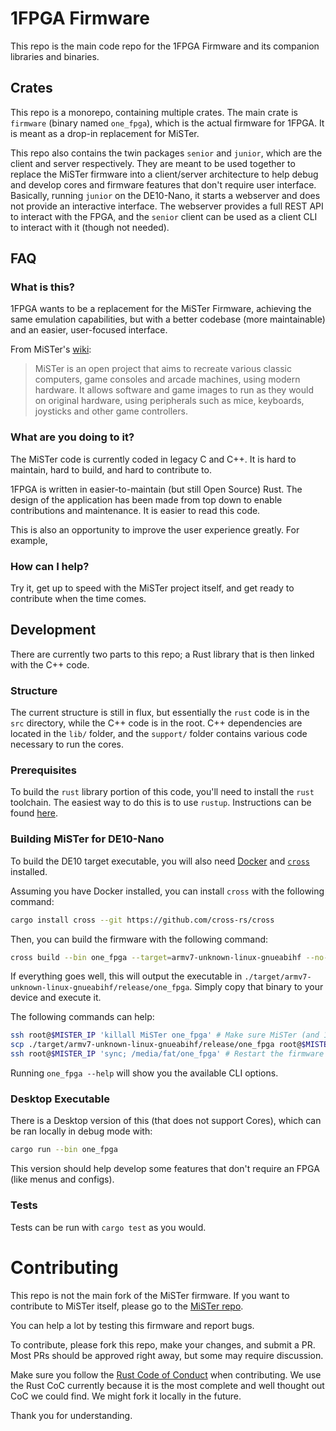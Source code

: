 # 1FPGA Firmware

This repo is the main code repo for the 1FPGA Firmware and its companion libraries and binaries.

## Crates

This repo is a monorepo, containing multiple crates.
The main crate is `firmware` (binary named `one_fpga`), which is the actual firmware for 1FPGA.
It is meant as a drop-in replacement for MiSTer.

This repo also contains the twin packages `senior` and `junior`, which are the client and server respectively.
They are meant to be used together to replace the MiSTer firmware into a client/server architecture to help debug and develop cores and firmware features that don't require user interface.
Basically, running `junior` on the DE10-Nano, it starts a webserver and does not provide an interactive interface.
The webserver provides a full REST API to interact with the FPGA, and the `senior` client can be used as a client CLI to interact with it (though not needed).

## FAQ

### What is this?

1FPGA wants to be a replacement for the MiSTer Firmware, achieving the same emulation capabilities, but with a better codebase (more maintainable) and an easier, user-focused interface.

From MiSTer's [wiki](https://github.com/MiSTer-devel/Wiki_MiSTer/wiki):

> MiSTer is an open project that aims to recreate various classic computers, game consoles and arcade machines, using modern hardware.
> It allows software and game images to run as they would on original hardware, using peripherals such as mice, keyboards, joysticks and other game controllers.

### What are you doing to it?

The MiSTer code is currently coded in legacy C and C++.
It is hard to maintain, hard to build, and hard to contribute to.

1FPGA is written in easier-to-maintain (but still Open Source) Rust.
The design of the application has been made from top down to enable contributions and maintenance.
It is easier to read this code.

This is also an opportunity to improve the user experience greatly.
For example,

### How can I help?

Try it, get up to speed with the MiSTer project itself, and get ready to contribute when the time comes.

## Development

There are currently two parts to this repo; a Rust library that is then linked with the C++ code.

### Structure

The current structure is still in flux, but essentially the `rust` code is in the `src` directory, while the C++ code is in the root.
C++ dependencies are located in the `lib/` folder, and the `support/` folder contains various code necessary to run the cores.

### Prerequisites

To build the `rust` library portion of this code, you'll need to install the `rust` toolchain.
The easiest way to do this is to use `rustup`.
Instructions can be found [here](https://rustup.rs/).

### Building MiSTer for DE10-Nano

To build the DE10 target executable, you will also need [Docker](https://www.docker.com) and [`cross`](https://https://github.com/cross-rs/cross?tab=readme-ov-file) installed.

Assuming you have Docker installed, you can install `cross` with the following command:

```bash
cargo install cross --git https://github.com/cross-rs/cross
```

Then, you can build the firmware with the following command:

```bash
cross build --bin one_fpga --target=armv7-unknown-linux-gnueabihf --no-default-features --features=platform_de10 --release
```

If everything goes well, this will output the executable in `./target/armv7-unknown-linux-gnueabihf/release/one_fpga`. Simply copy that binary to your device and execute it.

The following commands can help:

```bash
ssh root@$MISTER_IP 'killall MiSTer one_fpga' # Make sure MiSTer (and 1FPGA) is not running
scp ./target/armv7-unknown-linux-gnueabihf/release/one_fpga root@$MISTER_IP:/media/fat/one_fpga # Copy the binary to the device
ssh root@$MISTER_IP 'sync; /media/fat/one_fpga' # Restart the firmware
```

Running `one_fpga --help` will show you the available CLI options.

### Desktop Executable

There is a Desktop version of this (that does not support Cores), which can be ran locally in debug mode with:

```bash
cargo run --bin one_fpga
```

This version should help develop some features that don't require an FPGA (like menus and configs).

### Tests

Tests can be run with `cargo test` as you would.

# Contributing

This repo is not the main fork of the MiSTer firmware.
If you want to contribute to MiSTer itself, please go to the [MiSTer repo](https://github.com/MiSTer-devel/Main_MiSTer/).

You can help a lot by testing this firmware and report bugs.

To contribute, please fork this repo, make your changes, and submit a PR.
Most PRs should be approved right away, but some may require discussion.

Make sure you follow the [Rust Code of Conduct](https://www.rust-lang.org/policies/code-of-conduct) when contributing.
We use the Rust CoC currently because it is the most complete and well thought out CoC we could find.
We might fork it locally in the future.

Thank you for understanding.

